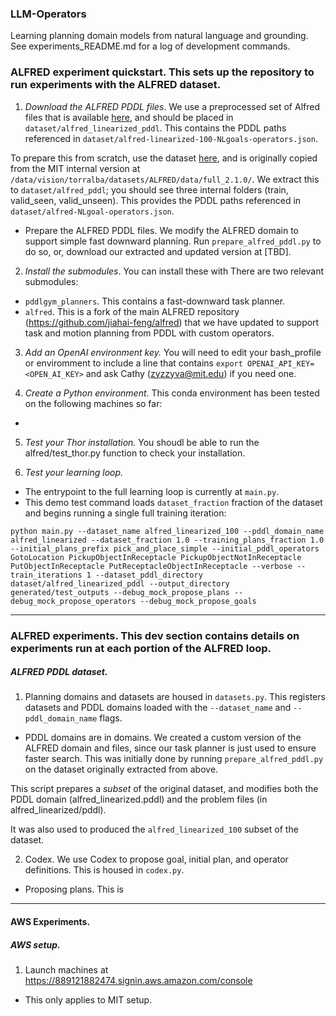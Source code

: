 ### LLM-Operators
Learning planning domain models from natural language and grounding.
See experiments_README.md for a log of development commands.

### ALFRED experiment quickstart. This sets up the repository to run experiments with the ALFRED dataset.
1. *Download the ALFRED PDDL files*. We use a preprocessed set of Alfred files that is available [here](https://drive.google.com/drive/u/0/folders/1sE90a87rWNHPzwwm3HPg_XAxyi6HTOBc), and should be placed in `dataset/alfred_linearized_pddl`. This contains the PDDL paths referenced in `dataset/alfred-linearized-100-NLgoals-operators.json`.

To prepare this from scratch, use the dataset [here](https://drive.google.com/file/d/1sg8v1hf40Eu1K7hLGZ_LP5I-9N4zwLCU/view?usp=sharing), and is originally copied from the MIT internal version at `/data/vision/torralba/datasets/ALFRED/data/full_2.1.0/`. We extract this to `dataset/alfred_pddl`; you should see three internal folders (train, valid_seen, valid_unseen). This provides the PDDL paths referenced in `dataset/alfred-NLgoal-operators.json`.
   - Prepare the ALFRED PDDL files. We modify the ALFRED domain to support simple fast downward planning. Run `prepare_alfred_pddl.py` to do so, or, download our extracted and updated version at [TBD].


2. *Install the submodules*. You can install these with
There are two relevant submodules:
- `pddlgym_planners`. This contains a fast-downward task planner.
- `alfred`. This is a fork of the main ALFRED repository (https://github.com/jiahai-feng/alfred) that we have updated to support task and motion planning from PDDL with custom operators.

3. *Add an OpenAI environment key.* You will need to edit your bash_profile or enviromment to include a line that contains `export OPENAI_API_KEY=<OPEN_AI_KEY>` and ask Cathy (zyzzyva@mit.edu) if you need one.


4. *Create a Python environment*. This conda environment has been tested on the following machines so far:
- 

5. *Test your Thor installation.* You shoudl be able to run the alfred/test_thor.py function to check your installation.

7. *Test your learning loop.* 
- The entrypoint to the full learning loop is currently at `main.py`.
- This demo test command loads `dataset_fraction` fraction of the dataset and begins running a single full training iteration: 
```
python main.py --dataset_name alfred_linearized_100 --pddl_domain_name alfred_linearized --dataset_fraction 1.0 --training_plans_fraction 1.0 --initial_plans_prefix pick_and_place_simple --initial_pddl_operators GotoLocation PickupObjectInReceptacle PickupObjectNotInReceptacle PutObjectInReceptacle PutReceptacleObjectInReceptacle --verbose --train_iterations 1 --dataset_pddl_directory dataset/alfred_linearized_pddl --output_directory generated/test_outputs --debug_mock_propose_plans --debug_mock_propose_operators --debug_mock_propose_goals 
```
--------------------------------------------
### ALFRED experiments. This dev section contains details on experiments run at each portion of the ALFRED loop.
##### ALFRED PDDL dataset.
1. Planning domains and datasets are housed in `datasets.py`. This registers datasets and PDDL domains loaded with the `--dataset_name` and `--pddl_domain_name` flags. 
- PDDL domains are in domains. We created a custom version of the ALFRED domain and files, since our task planner is just used to ensure faster search. This was initially done by running `prepare_alfred_pddl.py` on the dataset originally extracted from above.

This script prepares a *subset* of the original dataset, and modifies both the PDDL domain (alfred_linearized.pddl) and the problem files (in alfred_linearized/pddl).

It was also used to produced the `alfred_linearized_100` subset of the dataset.

2. Codex. We use Codex to propose goal, initial plan, and operator definitions. This is housed in `codex.py`.
- Proposing plans. This is 


--------------------------------------------
#### AWS Experiments.

##### AWS setup.
1. Launch machines at https://889121882474.signin.aws.amazon.com/console
- This only applies to MIT setup.

